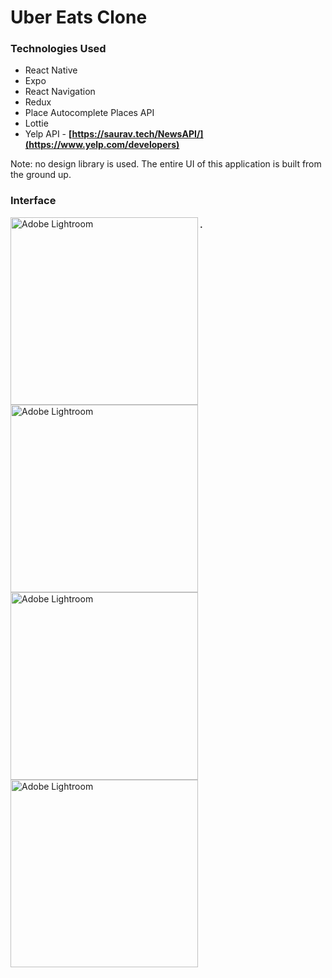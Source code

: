 # Uber Eats Clone

### Technologies Used
* React Native
* Expo
* React Navigation 
* Redux
* Place Autocomplete Places API
* Lottie
* Yelp API - **[https://saurav.tech/NewsAPI/](https://www.yelp.com/developers)**

Note: no design library is used. The entire UI of this application is built from the ground up.

### Interface

<img align="left" alt="Adobe Lightroom" width="300px" src="https://user-images.githubusercontent.com/95159633/195520148-0d9f6310-eedf-401a-8a23-5115923de721.png" />
<img align="left" alt="Adobe Lightroom" width="300px" src="https://user-images.githubusercontent.com/95159633/195521687-bae40231-6404-4c62-9a6c-86d714e0bc33.png" />

#### .

<img align="left" alt="Adobe Lightroom" width="300px" src="https://user-images.githubusercontent.com/95159633/195522002-49a2e783-0149-4836-9ed4-c456b3952637.png" />
<img align="left" alt="Adobe Lightroom" width="300px" src="https://user-images.githubusercontent.com/95159633/195522250-75bb4f2e-33ec-48bc-acd3-781b449081ab.png" />
